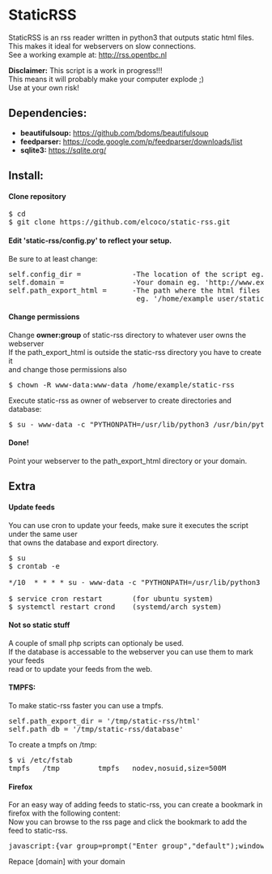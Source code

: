 StaticRSS
=========
StaticRSS is an rss reader written in python3 that outputs static html files.  
This makes it ideal for webservers on slow connections.   
See a working example at: http://rss.opentbc.nl
  
**Disclaimer:** This script is a work in progress!!!  
This means it will probably make your computer explode ;)  
Use at your own risk!  

## Dependencies:   
* **beautifulsoup:** https://github.com/bdoms/beautifulsoup    
* **feedparser:** https://code.google.com/p/feedparser/downloads/list    
* **sqlite3:** https://sqlite.org/    

## Install:
#### Clone repository  
<pre>
$ cd  
$ git clone https://github.com/elcoco/static-rss.git    
</pre>
#### Edit 'static-rss/config.py' to reflect your setup.
Be sure to at least change:   

<pre>
self.config_dir =            -The location of the script eg. '/home/example_user/static-rss'  
self.domain =                -Your domain eg. 'http://www.example.com'   
self.path_export_html =      -The path where the html files should be exported to     
                              eg. '/home/example_user/static-rss/html' or '/var/www/static-rss'  
</pre>

#### Change permissions
Change **owner:group** of static-rss directory to whatever user owns the webserver    
If the path_export_html is outside the static-rss directory you have to create it     
and change those permissions also    

<pre>
$ chown -R www-data:www-data /home/example/static-rss 
</pre>   

Execute static-rss as owner of webserver to create directories and database:  

<pre>
$ su - www-data -c "PYTHONPATH=/usr/lib/python3 /usr/bin/python3 /home/example/static-rss/static-rss -p -g
</pre>

#### Done!
Point your webserver to the path_export_html directory or your domain.    

## Extra
#### Update feeds
You can use cron to update your feeds, make sure it executes the script under the same user   
that owns the database and export directory.   

<pre>
$ su
$ crontab -e

*/10  * * * * su - www-data -c "PYTHONPATH=/usr/lib/python3 /usr/bin/python3 /home/example/static-rss/static-rss -p -g"

$ service cron restart       (for ubuntu system)
$ systemctl restart crond    (systemd/arch system)
</pre>

#### Not so static stuff
A couple of small php scripts can optionaly be used.  
If the database is accessable to the webserver you can use them to mark your feeds   
read or to update your feeds from the web.  

#### TMPFS:    
To make static-rss faster you can use a tmpfs.    
<pre>
self.path_export_dir = '/tmp/static-rss/html'
self.path_db = '/tmp/static-rss/database'   
</pre>

To create a tmpfs on /tmp:

<pre>
$ vi /etc/fstab
tmpfs   /tmp         tmpfs   nodev,nosuid,size=500M          0  0
</pre>

#### Firefox
For an easy way of adding feeds to static-rss, you can create a bookmark in firefox with the following content:   
Now you can browse to the rss page and click the bookmark to add the feed to static-rss.   

<pre>
javascript:{var group=prompt("Enter group","default");window.location.href="[domain]/php/subscribe.php?url="+document.URL+'&group='+group;}
</pre>

Repace [domain] with your domain    
